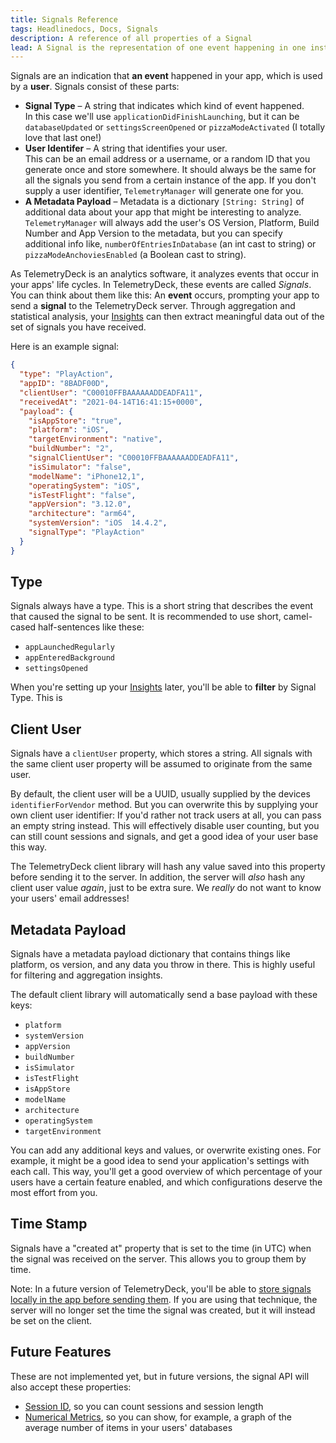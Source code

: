 ```yaml
---
title: Signals Reference
tags: Headlinedocs, Docs, Signals
description: A reference of all properties of a Signal
lead: A Signal is the representation of one event happening in one instance of your app. Here is an overview of its properties.
---
```


Signals are an indication that **an event** happened in your app, which is used by a **user**. Signals consist of these parts:

- **Signal Type** – A string that indicates which kind of event happened.<br>In this case we'll use `applicationDidFinishLaunching`, but it can be `databaseUpdated` or `settingsScreenOpened` or `pizzaModeActivated` (I totally love that last one!)
- **User Identifer** – A string that identifies your user.<br>This can be an email address or a username, or a random ID that you generate once and store somewhere. It should always be the same for all the signals you send from a certain instance of the app. If you don't supply a user identifier, `TelemetryManager` will generate one for you.
- **A Metadata Payload** – Metadata is a dictionary `[String: String]` of additional data about your app that might be interesting to analyze.<br>`TelemetryManager` will always add the user's OS Version, Platform, Build Number and App Version to the metadata, but you can specify additional info like, `numberOfEntriesInDatabase` (an int cast to string) or `pizzaModeAnchoviesEnabled` (a Boolean cast to string).

As TelemetryDeck is an analytics software, it analyzes events that occur in your apps' life cycles. In TelemetryDeck,
these events are called _Signals_. You can think about them like this: An **event** occurs, prompting your app to
send a **signal** to the TelemetryDeck server. Through aggregation and statistical analysis, your
[Insights](insights-reference.html) can then extract meaningful data out of the set of signals you have received.

Here is an example signal:

```json
{
  "type": "PlayAction",
  "appID": "8BADF00D",
  "clientUser": "C00010FFBAAAAAADDEADFA11",
  "receivedAt": "2021-04-14T16:41:15+0000",
  "payload": {
    "isAppStore": "true",
    "platform": "iOS",
    "targetEnvironment": "native",
    "buildNumber": "2",
    "signalClientUser": "C00010FFBAAAAAADDEADFA11",
    "isSimulator": "false",
    "modelName": "iPhone12,1",
    "operatingSystem": "iOS",
    "isTestFlight": "false",
    "appVersion": "3.12.0",
    "architecture": "arm64",
    "systemVersion": "iOS  14.4.2",
    "signalType": "PlayAction"
  }
}
```

## Type

Signals always have a type. This is a short string that describes the event that caused the signal to be sent. It is
recommended to use short, camel-cased half-sentences like these:

- `appLaunchedRegularly`
- `appEnteredBackground`
- `settingsOpened`

When you're setting up your [Insights](insights-reference.html) later, you'll be able to **filter** by Signal Type.
This is

## Client User

Signals have a `clientUser` property, which stores a string. All signals with the same client user property will be
assumed to originate from the same user.

By default, the client user will be a UUID, usually supplied by the devices `identifierForVendor` method. But you can
overwrite this by supplying your own client user identifier: If you'd rather not track users at all, you can pass
an empty string instead. This will effectively disable user counting, but you can still count sessions and signals,
and get a good idea of your user base this way.

The TelemetryDeck client library will hash any value saved into this property before sending it to the server. In
addition, the server will _also_ hash any client user value _again_, just to be extra sure. We _really_ do not want to
know your users' email addresses!

## Metadata Payload

Signals have a metadata payload dictionary that contains things like platform, os version, and any data you throw in
there. This is highly useful for filtering and aggregation insights.

The default client library will automatically send a base payload with these keys:

- `platform`
- `systemVersion`
- `appVersion`
- `buildNumber`
- `isSimulator`
- `isTestFlight`
- `isAppStore`
- `modelName`
- `architecture`
- `operatingSystem`
- `targetEnvironment`

You can add any additional keys and values, or overwrite existing ones. For example, it might be a good idea to send
your application's settings with each call. This way, you'll get a good overview of which percentage of your users
have a certain feature enabled, and which configurations deserve the most effort from you.

## Time Stamp

Signals have a "created at" property that is set to the time (in UTC) when the signal was received on the server. This
allows you to group them by time.

<div class="alert alert-info" role="alert">
Note: In a future version of TelemetryDeck, you'll be able to <a href="https://github.com/TelemetryDeck/SwiftClient/issues/19">store signals locally in the app before sending them</a>.
If you are using that technique, the server will no longer set the time the signal was created, but it will instead be
set on the client.
</div>

## Future Features

These are not implemented yet, but in future versions, the signal API will also accept these properties:

- [Session ID](https://github.com/TelemetryDeck/TelemetryViewer/issues/59), so you can count sessions and session length
- [Numerical Metrics](https://github.com/TelemetryDeck/TelemetryViewer/issues/60), so you can show, for example, a graph of the average number of items in your users' databases
